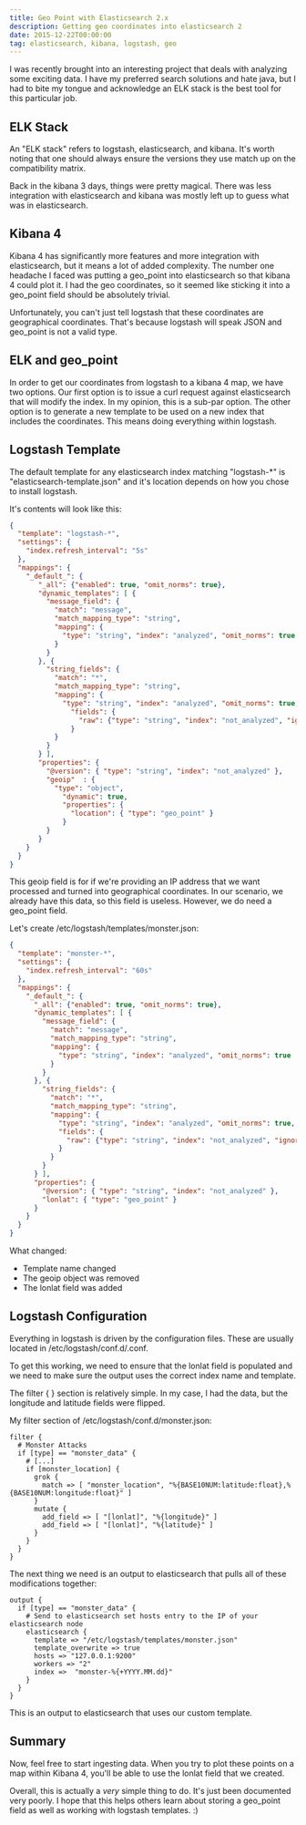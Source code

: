 ```yaml
---
title: Geo Point with Elasticsearch 2.x
description: Getting geo coordinates into elasticsearch 2
date: 2015-12-22T00:00:00
tag: elasticsearch, kibana, logstash, geo
---
```


I was recently brought into an interesting project that deals with analyzing
some exciting data. I have my preferred search solutions and hate java, but
I had to bite my tongue and acknowledge an ELK stack is the best tool for this
particular job.
<!--more-->

ELK Stack
---------

An "ELK stack" refers to logstash, elasticsearch, and kibana. It's worth noting
that one should always ensure the versions they use match up on the compatibility
matrix.

Back in the kibana 3 days, things were pretty magical. There was less integration
with elasticsearch and kibana was mostly left up to guess what was in elasticsearch.

Kibana 4
--------

Kibana 4 has significantly more features and more integration with elasticsearch,
but it means a lot of added complexity. The number one headache I faced was
putting a geo\_point into elasticsearch so that kibana 4 could plot it. I had the
geo coordinates, so it seemed like sticking it into a geo\_point field should be
absolutely trivial.

Unfortunately, you can't just tell logstash that these coordinates are
geographical coordinates. That's because logstash will speak JSON and geo\_point
is not a valid type.

ELK and geo\_point
------------------

In order to get our coordinates from logstash to a kibana 4 map, we have two
options. Our first option is to issue a curl request against elasticsearch that
will modify the index. In my opinion, this is a sub-par option. The other option
is to generate a new template to be used on a new index that includes the
coordinates. This means doing everything within logstash.

Logstash Template
-----------------

The default template for any elasticsearch index matching "logstash-\*" is
"elasticsearch-template.json" and it's location depends on how you chose to
install logstash.

It's contents will look like this:

```json
{
  "template": "logstash-*",
  "settings": {
    "index.refresh_interval": "5s"
  },
  "mappings": {
    "_default_": {
       "_all": {"enabled": true, "omit_norms": true},
       "dynamic_templates": [ {
         "message_field": {
           "match": "message",
           "match_mapping_type": "string",
           "mapping": {
             "type": "string", "index": "analyzed", "omit_norms": true
           }
         }
       }, {
         "string_fields": {
           "match": "*",
           "match_mapping_type": "string",
           "mapping": {
             "type": "string", "index": "analyzed", "omit_norms": true,
               "fields": {
                 "raw": {"type": "string", "index": "not_analyzed", "ignore_above": 256}
               }
           }
         }
       } ],
       "properties": {
         "@version": { "type": "string", "index": "not_analyzed" },
         "geoip"  : {
           "type": "object",
             "dynamic": true,
             "properties": {
               "location": { "type": "geo_point" }
             }
         }
       }
    }
  }
}
```

This geoip field is for if we're providing an IP address that we want processed
and turned into geographical coordinates. In our scenario, we already have this
data, so this field is useless. However, we do need a geo\_point field.

Let's create /etc/logstash/templates/monster.json:
```json
{
  "template": "monster-*",
  "settings": {
    "index.refresh_interval": "60s"
  },
  "mappings": {
    "_default_": {
      "_all": {"enabled": true, "omit_norms": true},
      "dynamic_templates": [ {
        "message_field": {
          "match": "message",
          "match_mapping_type": "string",
          "mapping": {
            "type": "string", "index": "analyzed", "omit_norms": true
          }
        }
      }, {
        "string_fields": {
          "match": "*",
          "match_mapping_type": "string",
          "mapping": {
            "type": "string", "index": "analyzed", "omit_norms": true,
            "fields": {
              "raw": {"type": "string", "index": "not_analyzed", "ignore_above": 256}
            }
          }
        }
      } ],
      "properties": {
        "@version": { "type": "string", "index": "not_analyzed" },
        "lonlat": { "type": "geo_point" }
      }
    }
  }
}
```

What changed:

- Template name changed
- The geoip object was removed
- The lonlat field was added

Logstash Configuration
----------------------

Everything in logstash is driven by the configuration files. These are usually
located in /etc/logstash/conf.d/<filename>.conf.

To get this working, we need to ensure that the lonlat field is populated and we
need to make sure the output uses the correct index name and template.

The filter { } section is relatively simple. In my case, I had the data, but the
longitude and latitude fields were flipped.

My filter section of /etc/logstash/conf.d/monster.json:
```text
filter {
  # Monster Attacks
  if [type] == "monster_data" {
    # [...]
    if [monster_location] {
      grok {
        match => [ "monster_location", "%{BASE10NUM:latitude:float},%{BASE10NUM:longitude:float}" ]
      }
      mutate {
        add_field => [ "[lonlat]", "%{longitude}" ]
        add_field => [ "[lonlat]", "%{latitude}" ]
      }
    }
  }
}
```

The next thing we need is an output to elasticsearch that pulls all of these
modifications together:
```text
output {
  if [type] == "monster_data" {
    # Send to elasticsearch set hosts entry to the IP of your elasticsearch node
    elasticsearch {
      template => "/etc/logstash/templates/monster.json"
      template_overwrite => true
      hosts => "127.0.0.1:9200"
      workers => "2"
      index =>  "monster-%{+YYYY.MM.dd}"
    }
  }
}
```

This is an output to elasticsearch that uses our custom template.

Summary
-------

Now, feel free to start ingesting data. When you try to plot these points on a
map within Kibana 4, you'll be able to use the lonlat field that we created.

Overall, this is actually a *very* simple thing to do. It's just been documented
very poorly. I hope that this helps others learn about storing a geo\_point field
as well as working with logstash templates. :)
